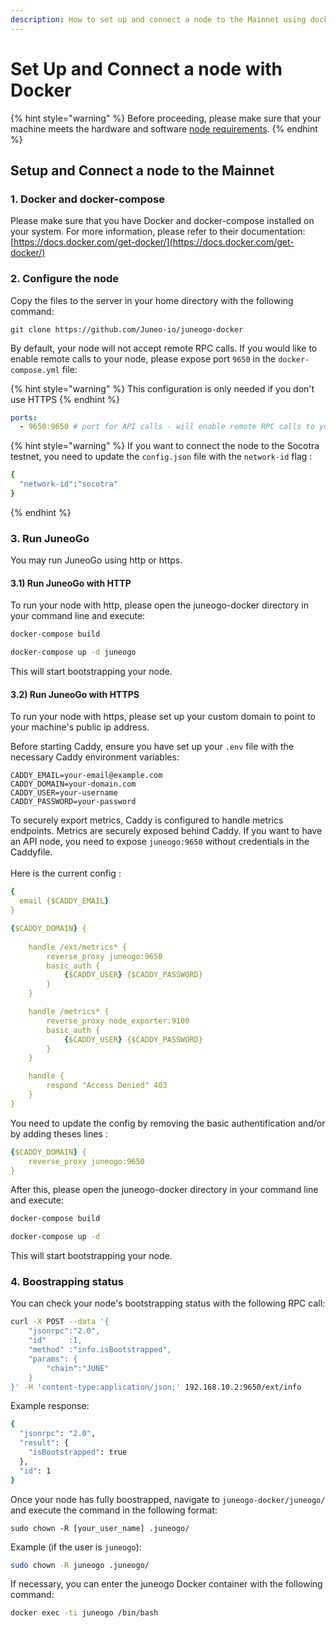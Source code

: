 ```yaml
---
description: How to set up and connect a node to the Mainnet using docker.
---
```


# Set Up and Connect a node with Docker

{% hint style="warning" %}
Before proceeding, please make sure that your machine meets the hardware and software [node requirements](node-requirements.md).
{% endhint %}

## Setup and Connect a node to the Mainnet[​](https://docs.avax.network/nodes/build/run-avalanche-node-manually#run-an-avalanche-node) <a href="#run-an-avalanche-node" id="run-an-avalanche-node"></a>

### 1. Docker and docker-compose <a href="#user-content-1-docker-and-docker-compose" id="user-content-1-docker-and-docker-compose"></a>

Please make sure that you have Docker and docker-compose installed on your system. For more information, please refer to their documentation: [https://docs.docker.com/get-docker/](https://docs.docker.com/get-docker/)

### 2. Configure the node <a href="#user-content-2-configure-the-node" id="user-content-2-configure-the-node"></a>

Copy the files to the server in your home directory with the following command:

```
git clone https://github.com/Juneo-io/juneogo-docker
```

By default, your node will not accept remote RPC calls. If you would like to enable remote calls to your node, please expose port `9650` in the `docker-compose.yml` file:

{% hint style="warning" %}
This configuration is only needed if you don't use HTTPS
{% endhint %}

```yaml
ports:
  - 9650:9650 # port for API calls - will enable remote RPC calls to your node (mandatory for Supernet/ Blockchain deployers)
```

{% hint style="warning" %}
If you want to connect the node to the Socotra testnet, you need to update the `config.json` file with the `network-id` flag :&#x20;

```bash
{
  "network-id":"socotra"
}
```
{% endhint %}

### 3. Run JuneoGo <a href="#user-content-3-run-juneogo" id="user-content-3-run-juneogo"></a>

You may run JuneoGo using http or https.

#### 3.1) Run JuneoGo with HTTP <a href="#user-content-31-run-juneogo-with-http" id="user-content-31-run-juneogo-with-http"></a>

To run your node with http, please open the juneogo-docker directory in your command line and execute:

```bash
docker-compose build

docker-compose up -d juneogo
```

This will start bootstrapping your node.

#### 3.2) Run JuneoGo with HTTPS <a href="#user-content-32-run-juneogo-with-https" id="user-content-32-run-juneogo-with-https"></a>

To run your node with https, please set up your custom domain to point to your machine's public ip address.

Before starting Caddy, ensure you have set up your `.env` file with the necessary Caddy environment variables:

```
CADDY_EMAIL=your-email@example.com
CADDY_DOMAIN=your-domain.com
CADDY_USER=your-username
CADDY_PASSWORD=your-password
```

To securely export metrics, Caddy is configured to handle metrics endpoints. Metrics are securely exposed behind Caddy. If you want to have an API node, you need to expose `juneogo:9650` without credentials in the Caddyfile.\
\
Here is the current config :&#x20;

```yaml
{
  email {$CADDY_EMAIL}
}

{$CADDY_DOMAIN} {
    
    handle /ext/metrics* {
        reverse_proxy juneogo:9650
        basic_auth {
            {$CADDY_USER} {$CADDY_PASSWORD}
        }
    }

    handle /metrics* {
        reverse_proxy node_exporter:9100
        basic_auth {
            {$CADDY_USER} {$CADDY_PASSWORD}
        }
    }

    handle {
        respond "Access Denied" 403
    }
}


```

You need to update the config by removing the basic authentification and/or by adding theses lines :

```yaml
{$CADDY_DOMAIN} {
    reverse_proxy juneogo:9650
}
```

After this, please open the juneogo-docker directory in your command line and execute:

```bash
docker-compose build

docker-compose up -d
```

This will start bootstrapping your node.

### 4. Boostrapping status <a href="#user-content-4-boostrapping-status" id="user-content-4-boostrapping-status"></a>

You can check your node's bootstrapping status with the following RPC call:

```bash
curl -X POST --data '{
    "jsonrpc":"2.0",
    "id"     :1,
    "method" :"info.isBootstrapped",
    "params": {
        "chain":"JUNE"
    }
}' -H 'content-type:application/json;' 192.168.10.2:9650/ext/info
```

Example response:

```bash
{
  "jsonrpc": "2.0",
  "result": {
    "isBootstrapped": true
  },
  "id": 1
}
```

Once your node has fully boostrapped, navigate to `juneogo-docker/juneogo/` and execute the command in the following format:

```
sudo chown -R [your_user_name] .juneogo/
```

Example (if the user is `juneogo`):

```bash
sudo chown -R juneogo .juneogo/
```

If necessary, you can enter the juneogo Docker container with the following command:

```bash
docker exec -ti juneogo /bin/bash
```

